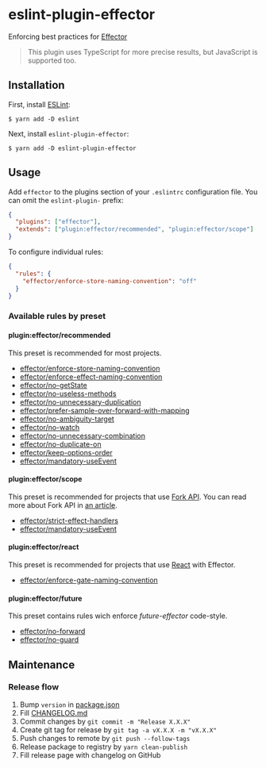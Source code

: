 # eslint-plugin-effector

Enforcing best practices for [Effector](http://effector.dev/)

> This plugin uses TypeScript for more precise results, but JavaScript is supported too.

## Installation

First, install [ESLint](http://eslint.org):

```
$ yarn add -D eslint
```

Next, install `eslint-plugin-effector`:

```
$ yarn add -D eslint-plugin-effector
```

## Usage

Add `effector` to the plugins section of your `.eslintrc` configuration file. You can omit the `eslint-plugin-` prefix:

```json
{
  "plugins": ["effector"],
  "extends": ["plugin:effector/recommended", "plugin:effector/scope"]
}
```

To configure individual rules:

```json
{
  "rules": {
    "effector/enforce-store-naming-convention": "off"
  }
}
```

### Available rules by preset

#### plugin:effector/recommended

This preset is recommended for most projects.

- [effector/enforce-store-naming-convention](rules/enforce-store-naming-convention/enforce-store-naming-convention.md)
- [effector/enforce-effect-naming-convention](rules/enforce-effect-naming-convention/enforce-effect-naming-convention.md)
- [effector/no-getState](rules/no-getState/no-getState.md)
- [effector/no-useless-methods](rules/no-useless-methods/no-useless-methods.md)
- [effector/no-unnecessary-duplication](rules/no-unnecessary-duplication/no-unnecessary-duplication.md)
- [effector/prefer-sample-over-forward-with-mapping](rules/prefer-sample-over-forward-with-mapping/prefer-sample-over-forward-with-mapping.md)
- [effector/no-ambiguity-target](rules/no-ambiguity-target/no-ambiguity-target.md)
- [effector/no-watch](rules/no-watch/no-watch.md)
- [effector/no-unnecessary-combination](rules/no-unnecessary-combination/no-unnecessary-combination.md)
- [effector/no-duplicate-on](rules/no-duplicate-on/no-duplicate-on.md)
- [effector/keep-options-order](rules/keep-options-order/keep-options-order.md)
- [effector/mandatory-useEvent](rules/mandatory-useEvent/mandatory-useEvent.md)

#### plugin:effector/scope

This preset is recommended for projects that use [Fork API](https://effector.dev/docs/api/effector/scope). You can read more about Fork API in [an article](https://dev.to/effector/the-best-part-of-effector-4c27).

- [effector/strict-effect-handlers](rules/strict-effect-handlers/strict-effect-handlers.md)
- [effector/mandatory-useEvent](rules/mandatory-useEvent/mandatory-useEvent.md)

#### plugin:effector/react

This preset is recommended for projects that use [React](https://reactjs.org) with Effector.

- [effector/enforce-gate-naming-convention](rules/enforce-gate-naming-convention/enforce-gate-naming-convention.md)

#### plugin:effector/future

This preset contains rules wich enforce _future-effector_ code-style.

- [effector/no-forward](rules/no-forward/no-forward.md)
- [effector/no-guard](rules/no-guard/no-guard.md)

## Maintenance

### Release flow

1. Bump `version` in [package.json](package.json)
2. Fill [CHANGELOG.md](CHANGELOG.md)
3. Commit changes by `git commit -m "Release X.X.X"`
4. Create git tag for release by `git tag -a vX.X.X -m "vX.X.X"`
5. Push changes to remote by `git push --follow-tags`
6. Release package to registry by `yarn clean-publish`
7. Fill release page with changelog on GitHub
